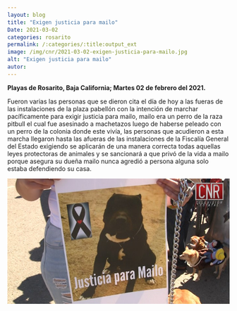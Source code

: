 ```yaml
---
layout: blog
title: "Exigen justicia para mailo"
Date: 2021-03-02
categories: rosarito
permalink: /:categories/:title:output_ext
image: /img/cnr/2021-03-02-exigen-justicia-para-mailo.jpg
alt: "Exigen justicia para mailo"
autor:
---
```


**Playas de Rosarito, Baja California; Martes 02 de febrero del 2021.** 

Fueron varias las personas que se dieron cita el día de hoy a las fueras de las instalaciones de la plaza pabellón con la intención de marchar pacíficamente para exigir justicia para mailo, mailo era un perro de la raza pitbull el cual fue asesinado a machetazos luego de haberse peleado con un perro de la colonia donde este vivía, las personas que acudieron a esta marcha llegaron hasta las afueras de las instalaciones de la Fiscalía General del Estado exigiendo se aplicarán de una manera correcta todas aquellas leyes protectoras de animales y se sancionará a que privó de la vida a mailo porque asegura su dueña mailo nunca agredió a persona alguna solo estaba defendiendo su casa.

<div id="carouselExampleSlidesOnly" class="carousel slide" data-ride="carousel">
  <div class="carousel-inner">
    <div class="carousel-item active">
       <img class="d-block w-100" src="/img/cnr/2021-03-02-exigen-justicia-para-mailo.jpg" loading="lazy"  alt="Exigen justicia para mailo">
    </div>
  </div>
</div>